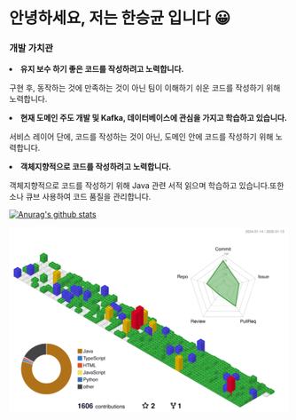 <h1>안녕하세요, 저는 한승균 입니다 😀 </h1>
<div>
 <h3>개발 가치관</h3>
 <div>
  <li>
   <b>유지 보수 하기 좋은 코드를 작성하려고 노력합니다.</b> 
   <p>구현 후, 동작하는 것에 만족하는 것이 아닌 팀이 이해하기 쉬운 코드를 작성하기 위해 노력합니다.</p>
  </li>
  <li>
   <b>현재 도메인 주도 개발 및 Kafka, 데이터베이스에 관심을 가지고 학습하고 있습니다.</b> 
   <p>서비스 레이어 단에, 코드를 작성하는 것이 아닌, 도메인 안에 코드를 작성하기 위해 노력합니다.</p>
  </li>
  <li>
   <b>객체지향적으로 코드를 작성하려고 노력합니다.</b> 
   <p>객체지향적으로 코드를 작성하기 위해 Java 관련 서적 읽으며 학습하고 있습니다.또한 소나 큐브 사용하여 코드 품질을 관리합니다.</p>
  </li>
 </div>
</div>

[![Anurag's github stats](https://github-readme-stats.vercel.app/api?username=hanseu9839)](https://github.com/anuraghazra/github-readme-stats)

![](./profile-3d-contrib/profile-gitblock.svg)
